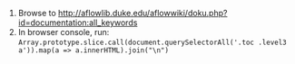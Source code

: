 1. Browse to http://aflowlib.duke.edu/aflowwiki/doku.php?id=documentation:all_keywords
2. In browser console, run:
  ```Array.prototype.slice.call(document.querySelectorAll('.toc .level3 a')).map(a => a.innerHTML).join("\n")```

